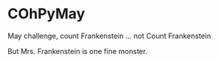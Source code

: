 # COhPyMay
May challenge, count Frankenstein ... not Count Frankenstein

But Mrs. Frankenstein is one fine monster.

